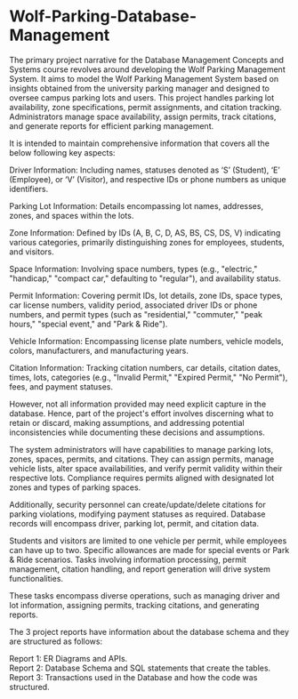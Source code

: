 # Wolf-Parking-Database-Management

The primary project narrative for the Database Management Concepts and Systems course revolves around developing the Wolf Parking Management System. It aims to model the Wolf Parking Management System based on insights obtained from the university parking manager and designed to oversee campus parking lots and users. This project handles parking lot availability, zone specifications, permit assignments, and citation tracking. Administrators manage space availability, assign permits, track citations, and generate reports for efficient parking management.

It is intended to maintain comprehensive information that covers all the below following key aspects:

Driver Information: Including names, statuses denoted as ‘S’ (Student), ‘E’ (Employee), or ‘V’ (Visitor), and respective IDs or phone numbers as unique identifiers.

Parking Lot Information: Details encompassing lot names, addresses, zones, and spaces within the lots.

Zone Information: Defined by IDs (A, B, C, D, AS, BS, CS, DS, V) indicating various categories, primarily distinguishing zones for employees, students, and visitors.

Space Information: Involving space numbers, types (e.g., "electric," "handicap," "compact car," defaulting to "regular"), and availability status.

Permit Information: Covering permit IDs, lot details, zone IDs, space types, car license numbers, validity period, associated driver IDs or phone numbers, and permit types (such as "residential," "commuter," "peak hours," "special event," and "Park & Ride").

Vehicle Information: Encompassing license plate numbers, vehicle models, colors, manufacturers, and manufacturing years.

Citation Information: Tracking citation numbers, car details, citation dates, times, lots, categories (e.g., "Invalid Permit," "Expired Permit," "No Permit"), fees, and payment statuses.

However, not all information provided may need explicit capture in the database. Hence, part of the project's effort involves discerning what to retain or discard, making assumptions, and addressing potential inconsistencies while documenting these decisions and assumptions.

The system administrators will have capabilities to manage parking lots, zones, spaces, permits, and citations. They can assign permits, manage vehicle lists, alter space availabilities, and verify permit validity within their respective lots. Compliance requires permits aligned with designated lot zones and types of parking spaces.

Additionally, security personnel can create/update/delete citations for parking violations, modifying payment statuses as required. Database records will encompass driver, parking lot, permit, and citation data.

Students and visitors are limited to one vehicle per permit, while employees can have up to two. Specific allowances are made for special events or Park & Ride scenarios. Tasks involving information processing, permit management, citation handling, and report generation will drive system functionalities.

These tasks encompass diverse operations, such as managing driver and lot information, assigning permits, tracking citations, and generating reports.

The 3 project reports have information about the database schema and they are structured as follows: <br>

Report 1: ER Diagrams and APIs. <br>
Report 2: Database Schema and SQL statements that create the tables. <br>
Report 3: Transactions used in the Database and how the code was structured. 
